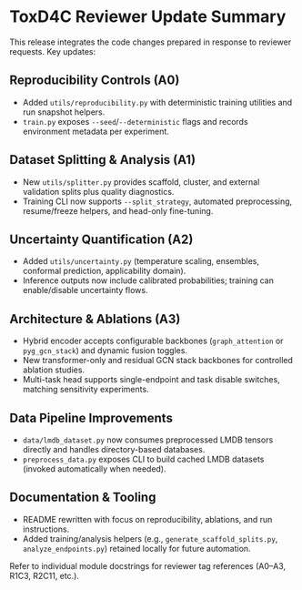 # ToxD4C Reviewer Update Summary

This release integrates the code changes prepared in response to reviewer requests. Key updates:

## Reproducibility Controls (A0)
- Added `utils/reproducibility.py` with deterministic training utilities and run snapshot helpers.
- `train.py` exposes `--seed`/`--deterministic` flags and records environment metadata per experiment.

## Dataset Splitting & Analysis (A1)
- New `utils/splitter.py` provides scaffold, cluster, and external validation splits plus quality diagnostics.
- Training CLI now supports `--split_strategy`, automated preprocessing, resume/freeze helpers, and head-only fine-tuning.

## Uncertainty Quantification (A2)
- Added `utils/uncertainty.py` (temperature scaling, ensembles, conformal prediction, applicability domain).
- Inference outputs now include calibrated probabilities; training can enable/disable uncertainty flows.

## Architecture & Ablations (A3)
- Hybrid encoder accepts configurable backbones (`graph_attention` or `pyg_gcn_stack`) and dynamic fusion toggles.
- New transformer-only and residual GCN stack backbones for controlled ablation studies.
- Multi-task head supports single-endpoint and task disable switches, matching sensitivity experiments.

## Data Pipeline Improvements
- `data/lmdb_dataset.py` now consumes preprocessed LMDB tensors directly and handles directory-based databases.
- `preprocess_data.py` exposes CLI to build cached LMDB datasets (invoked automatically when needed).

## Documentation & Tooling
- README rewritten with focus on reproducibility, ablations, and run instructions.
- Added training/analysis helpers (e.g., `generate_scaffold_splits.py`, `analyze_endpoints.py`) retained locally for future automation.

Refer to individual module docstrings for reviewer tag references (A0–A3, R1C3, R2C11, etc.).
